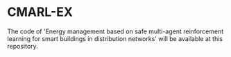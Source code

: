# CMARL-EX
The code of 'Energy management based on safe multi-agent reinforcement learning for smart buildings in distribution networks' will be available at this repository.
